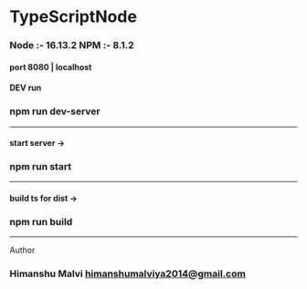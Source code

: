 # TypeScriptNode

### Node :- 16.13.2 NPM :- 8.1.2

#### port 8080  | localhost

#### DEV run 
### npm run dev-server
------------------
#### start server -> 
### npm run start
------------------
#### build ts for dist -> 
### npm run build
------------------

Author 
### Himanshu Malvi <himanshumalviya2014@gmail.com>
